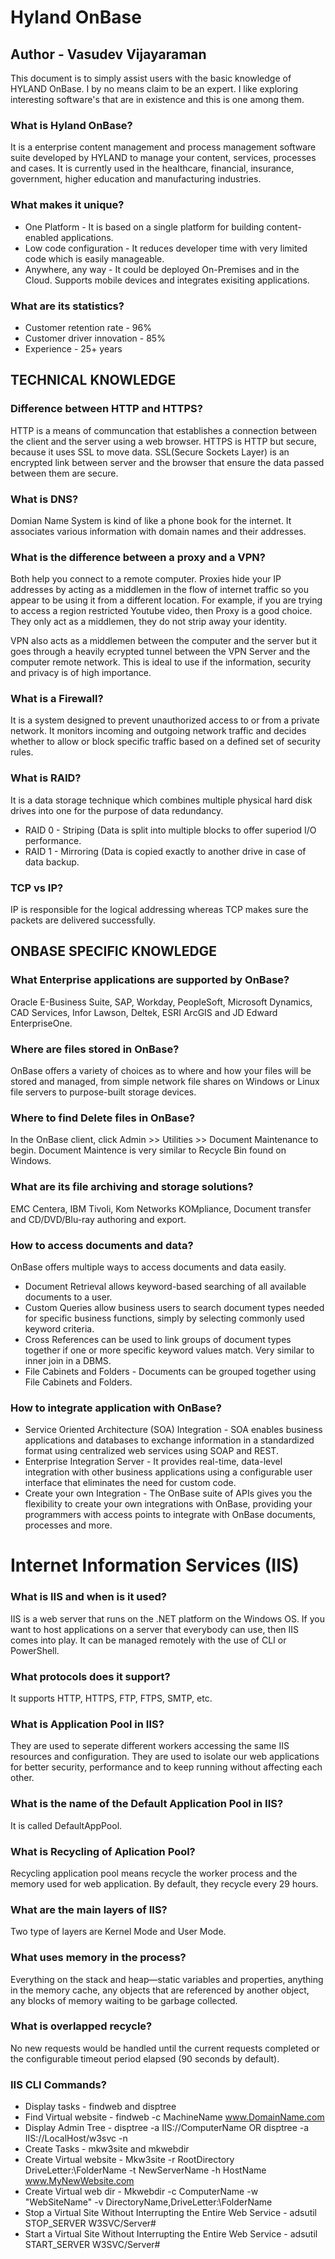 # Hyland OnBase 
## Author - Vasudev Vijayaraman 
This document is to simply assist users with the basic knowledge of HYLAND OnBase. I by no means claim to be an expert. I like exploring interesting software's that are in existence and this is one among them. 

### What is Hyland OnBase?
It is a enterprise content management and process management software suite developed by HYLAND to manage your content, services, processes and cases. It is currently used in the healthcare, financial, insurance, government, higher education and manufacturing industries. 

### What makes it unique?
- One Platform - It is based on a single platform for building content-enabled applications. 
- Low code configuration - It reduces developer time with very limited code which is easily manageable. 
- Anywhere, any way - It could be deployed On-Premises and in the Cloud. Supports mobile devices and integrates exisiting applications.

### What are its statistics?
- Customer retention rate - 96% 
- Customer driver innovation - 85%
- Experience - 25+ years

## TECHNICAL KNOWLEDGE 

### Difference between HTTP and HTTPS?
HTTP is a means of communcation that establishes a connection between the client and the server using a web browser. HTTPS is HTTP but secure, because it uses SSL to move data. SSL(Secure Sockets Layer) is an encrypted link between server and the browser that ensure the data passed between them are secure. 

### What is DNS?
Domian Name System is kind of like a phone book for the internet. It associates various information with domain names and their addresses. 

### What is the difference between a proxy and a VPN?
Both help you connect to a remote computer. Proxies hide your IP addresses by acting as a middlemen in the flow of internet traffic so you appear to be using it from a different location. For example, if you are trying to access a region restricted Youtube video, then Proxy is a good choice. They only act as a middlemen, they do not strip away your identity. 

VPN also acts as a middlemen between the computer and the server but it goes through a heavily ecrypted tunnel between the VPN Server and the computer remote network. This is ideal to use if the information, security and privacy is of high importance. 

### What is a Firewall?
It is a system designed to prevent unauthorized access to or from a private network. It monitors incoming and outgoing network traffic and decides whether to allow or block specific traffic based on a defined set of security rules.

### What is RAID?
It is a data storage technique which combines multiple physical hard disk drives into one for the purpose of data redundancy. 
- RAID 0 - Striping (Data is split into multiple blocks to offer superiod I/O performance.
- RAID 1 - Mirroring (Data is copied exactly to another drive in case of data backup.

### TCP vs IP?
IP is responsible for the logical addressing whereas TCP makes sure the packets are delivered successfully. 

## ONBASE SPECIFIC KNOWLEDGE

### What Enterprise applications are supported by OnBase?
Oracle E-Business Suite, SAP, Workday, PeopleSoft, Microsoft Dynamics, CAD Services, Infor Lawson, Deltek, ESRI ArcGIS and JD Edward EnterpriseOne.

### Where are files stored in OnBase?
OnBase offers a variety of choices as to where and how your files will be stored and managed, from simple network file shares on Windows or Linux file servers to purpose-built storage devices.

### Where to find Delete files in OnBase?
In the OnBase client, click Admin >> Utilities >> Document Maintenance to begin. Document Maintence is very similar to Recycle Bin found on Windows. 

### What are its file archiving and storage solutions?
EMC Centera, IBM Tivoli, Kom Networks KOMpliance, Document transfer and CD/DVD/Blu-ray authoring and export.

### How to access documents and data?
OnBase offers multiple ways to access documents and data easily. 
- Document Retrieval allows keyword-based searching of all available documents to a user.
- Custom Queries allow business users to search document types needed for specific business functions, simply by selecting commonly used keyword criteria.
- Cross References can be used to link groups of document types together if one or more specific keyword values match. Very similar to inner join in a DBMS.
- File Cabinets and Folders - Documents can be grouped together using File Cabinets and Folders.

### How to integrate application with OnBase?
- Service Oriented Architecture (SOA) Integration - SOA enables business applications and databases to exchange information in a standardized format using centralized web services using SOAP and REST.
- Enterprise Integration Server - It provides real-time, data-level integration with other business applications using a configurable user interface that eliminates the need for custom code.
- Create your own Integration - The OnBase suite of APIs gives you the flexibility to create your own integrations with OnBase, providing your programmers with access points to integrate with OnBase documents, processes and more.

# Internet Information Services (IIS)

### What is IIS and when is it used?
IIS is a web server that runs on the .NET platform on the Windows OS. If you want to host applications on a server that everybody can use, then IIS comes into play. It can be managed remotely with the use of CLI or PowerShell. 

### What protocols does it support?
It supports HTTP, HTTPS, FTP, FTPS, SMTP, etc.

### What is Application Pool in IIS?
They are used to seperate different workers accessing the same IIS resources and configuration. They are used to isolate our web applications for better security, performance and to keep running without affecting each other. 

### What is the name of the Default Application Pool in IIS?
It is called DefaultAppPool.

### What is Recycling of Aplication Pool?
Recycling application pool means recycle the worker process and the memory used for web application. By default, they recycle every 29 hours. 

### What are the main layers of IIS?
Two type of layers are Kernel Mode and User Mode. 

### What uses memory in the process?
Everything on the stack and heap—static variables and properties, anything in the memory cache, any objects that are referenced by another object, any blocks of memory waiting to be garbage collected.

### What is overlapped recycle?
No new requests would be handled until the current requests completed or the configurable timeout period elapsed (90 seconds by default).

### IIS CLI Commands? 
- Display tasks - findweb and disptree
- Find Virtual website - findweb -c MachineName www.DomainName.com
- Display Admin Tree - disptree -a IIS://ComputerName OR disptree -a IIS://LocalHost/w3svc -n
- Create Tasks - mkw3site and mkwebdir
- Create Virtual website - Mkw3site -r RootDirectory DriveLetter:\FolderName -t NewServerName -h HostName www.MyNewWebsite.com
- Create Virtual web dir - Mkwebdir -c ComputerName -w "WebSiteName" -v DirectoryName,DriveLetter:\FolderName
- Stop a Virtual Site Without Interrupting the Entire Web Service - adsutil STOP_SERVER W3SVC/Server#
- Start a Virtual Site Without Interrupting the Entire Web Service - adsutil START_SERVER W3SVC/Server#




